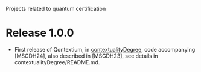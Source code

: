 Projects related to quantum certification

Release 1.0.0
=============

* First release of Qontextium, in [contextualityDegree](./contextualityDegree),
  code accompanying [MSGDH24], also described in [MSGDH23], see details in
  contextualityDegree/README.md.


